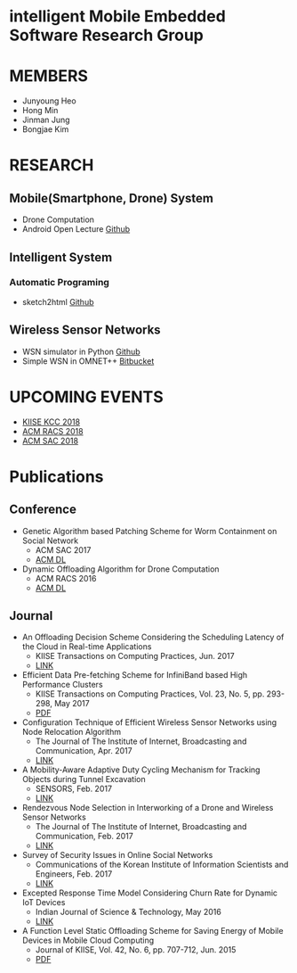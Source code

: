 # intelligent Mobile Embedded Software Research Group

# MEMBERS
* Junyoung Heo
* Hong Min
* Jinman Jung
* Bongjae Kim

# RESEARCH
## Mobile(Smartphone, Drone) System
* Drone Computation
* Android Open Lecture [Github](https://github.com/jyheo/android-lecture)

## Intelligent System
### Automatic Programing
* sketch2html [Github](https://github.com/iSysLab/sketch2html)

## Wireless Sensor Networks
* WSN simulator in Python [Github](https://github.com/jyheo/pywsn)
* Simple WSN in OMNET++ [Bitbucket](https://bitbucket.org/jyheo/simple_wsn)

# UPCOMING EVENTS
* [KIISE KCC 2018](http://www.kiise.or.kr/conference/main/index.do?CC=kcc&CS=2018)
* [ACM RACS 2018](https://sites.google.com/site/acmracs2018/home)
* [ACM SAC 2018](https://www.sigapp.org/sac/sac2018/)

# Publications

## Conference
* Genetic Algorithm based Patching Scheme for Worm Containment on Social Network
    - ACM SAC 2017
    - [ACM DL](http://dl.acm.org/citation.cfm?id=3019912)
* Dynamic Offloading Algorithm for Drone Computation
    - ACM RACS 2016
    - [ACM DL](http://dl.acm.org/citation.cfm?id=2987437)

## Journal
* An Offloading Decision Scheme Considering the Scheduling Latency of the Cloud in Real-time Applications
    - KIISE Transactions on Computing Practices, Jun. 2017
    - [LINK](http://www.dbpia.co.kr/Journal/ArticleDetail/NODE07180863)
* Efficient Data Pre-fetching Scheme for InfiniBand based High Performance Clusters
    - KIISE Transactions on Computing Practices, Vol. 23, No. 5, pp. 293-298, May 2017
    - [PDF](http://kiise.or.kr/e_journal/2017/5/KTCP/pdf/03.pdf)
* Configuration Technique of Efficient Wireless Sensor Networks using Node Relocation Algorithm
    - The Journal of The Institute of Internet, Broadcasting and Communication, Apr. 2017
    - [LINK](http://jiibc.iibc.kr/read.php?pageGubun=journalsearch&pageNm=article&search=&journal=%EC%A0%9C17%EA%B6%8C%20%EC%A0%9C2%ED%98%B8&code=300923&issue=22299&Page=3&year=2017&searchType=&searchValue=)
* A Mobility-Aware Adaptive Duty Cycling Mechanism for Tracking Objects during Tunnel Excavation
    - SENSORS, Feb. 2017
    - [LINK](http://www.mdpi.com/1424-8220/17/3/435)
* Rendezvous Node Selection in Interworking of a Drone and Wireless Sensor Networks
    - The Journal of The Institute of Internet, Broadcasting and Communication, Feb. 2017
    - [LINK](http://www.iibc.kr/bbs/board.php?bo_table=collect_paper&wr_id=1459&page=0&yy=2017)
* Survey of Security Issues in Online Social Networks
    - Communications of the Korean Institute of Information Scientists and Engineers, Feb. 2017 
    - [LINK](http://www.dbpia.co.kr/Journal/ArticleDetail/NODE07107223)
* Excepted Response Time Model Considering Churn Rate for Dynamic IoT Devices
    - Indian Journal of Science & Technology, May 2016 
    - [LINK](http://www.indjst.org/index.php/indjst/article/view/94682)
* A Function Level Static Offloading Scheme for Saving Energy of Mobile Devices in Mobile Cloud Computing
    - Journal of KIISE, Vol. 42, No. 6, pp. 707-712, Jun. 2015
    - [PDF](http://kiise.or.kr/e_journal/2015/6/JOK/pdf/03.pdf)

